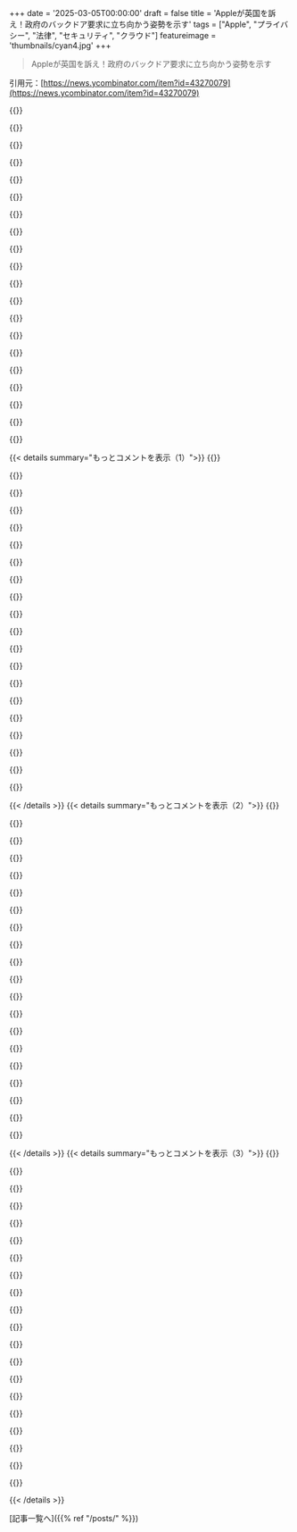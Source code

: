 +++
date = '2025-03-05T00:00:00'
draft = false
title = 'Appleが英国を訴え！政府のバックドア要求に立ち向かう姿勢を示す'
tags = ["Apple", "プライバシー", "法律", "セキュリティ", "クラウド"]
featureimage = 'thumbnails/cyan4.jpg'
+++

> Appleが英国を訴え！政府のバックドア要求に立ち向かう姿勢を示す

引用元：[https://news.ycombinator.com/item?id=43270079](https://news.ycombinator.com/item?id=43270079)

{{<matomeQuote body="バックドアがあると、’いい人’しか使わないなんてことはあり得ない。虐待の招待状だよ。" userName="HexPhantom" createdAt="2025-03-06T08:34:44" color="#ff5733">}}

{{<matomeQuote body="パンデミックのとき、ドイツのレストランで顧客の情報が追跡されてたけど、結局その情報が他の目的に使われることが多い。良い人たちでもね。" userName="Cu3PO42" createdAt="2025-03-06T09:12:54" color="#38d3d3">}}

{{<matomeQuote body="データは最初から集めないのが一番いい。リスク管理で言えば、危険を取り除くのが最優先だよ。" userName="HPsquared" createdAt="2025-03-06T09:19:26" color="#38d3d3">}}

{{<matomeQuote body="話がそれたけど、これに関して面白い情報源知ってる？" userName="moring" createdAt="2025-03-06T09:51:25" color="">}}

{{<matomeQuote body="いいOSHAのドキュメントがあるよ：<br>https://www.osha.gov/sites/default/files/Hierarchy_of_Contro...<br>ローカルに保存しといた方がいい。" userName="3D30497420" createdAt="2025-03-06T16:42:21" color="">}}

{{<matomeQuote body="情報の取り扱いの仕方を知ることも危険だね。誰かがそれをなくして効率を上げてくれたらいいけど。" userName="Y_Y" createdAt="2025-03-06T17:32:49" color="">}}

{{<matomeQuote body="そんな天才が電気自動車を作って、停電の時に後ろから出られないなんてことが起きるのかよ？" userName="DrillShopper" createdAt="2025-03-06T19:45:36" color="">}}

{{<matomeQuote body="自分の好きなAI検索エンジンでこういう質問したら、いくつかの有用な情報源が見つかったよ：<br>https://en.wikipedia.org/wiki/Hierarchy_of_hazard_controls<br>https://en.wikipedia.org/wiki/Data_minimization" userName="sitkack" createdAt="2025-03-06T16:57:51" color="#ff5733">}}

{{<matomeQuote body="お前、LLM使って’hierarchy of hazard controls’をググれって教えてもらったんか？本当に革命的な技術だな！" userName="andrepd" createdAt="2025-03-06T17:32:26" color="">}}

{{<matomeQuote body="知らないことは分からないってことだね。わかりやすく言うと、自分の知らないことに気づけたから助かった。検索エンジンのおかげだよ。" userName="sitkack" createdAt="2025-03-06T17:56:21" color="">}}

{{<matomeQuote body="パンデミック中に一度だけ行ったレストランの情報が、Covid追跡用に使われて広告の連絡が来た話、マジでひどいよね。" userName="calmoo" createdAt="2025-03-06T12:12:58" color="">}}

{{<matomeQuote body="アメリカに一度だけ行ったとき、E-ZPassの長距離移動では一度しか使ってないけど、なぜか１年間も“E-ZPassの支払い待ち”詐欺が来たよ。" userName="bayindirh" createdAt="2025-03-06T13:46:41" color="">}}

{{<matomeQuote body="詐欺師のターゲット精度を過信しすぎじゃない？彼らは数を当たるゲームで、E-ZPass使った人間全員に迷惑メールを送るんだよね。" userName="gruez" createdAt="2025-03-06T15:34:23" color="">}}

{{<matomeQuote body="仕事でよく旅するけど、訪れた国から言語のスパムが届くのは確かだよ。E-ZPassのスパムもアメリカから帰った後に始まったし。" userName="bayindirh" createdAt="2025-03-06T18:42:23" color="#ff5733">}}

{{<matomeQuote body="スパムは航空会社やホテルから漏れた可能性が高いよ。データブローカーがそんなことできるとは思えない。" userName="gruez" createdAt="2025-03-06T19:05:58" color="#38d3d3">}}

{{<matomeQuote body="ホテルに出したメールアドレスには迷惑メールが来ないのに、別の個人用アドレスには来るんだよね。スパムは全般的なものだし。" userName="bayindirh" createdAt="2025-03-06T19:10:46" color="">}}

{{<matomeQuote body="その繋がりはどう思う？アプリの会社がデータを売ったのが原因かもな。" userName="c0wb0yc0d3r" createdAt="2025-03-06T14:14:48" color="">}}

{{<matomeQuote body="自分の買い物データと位置情報から繋がったくさい。どのアプリが関係してるかは分からないけど。" userName="bayindirh" createdAt="2025-03-06T14:27:22" color="">}}

{{<matomeQuote body="内部からの漏洩ってこともあるかも？" userName="ctrlp" createdAt="2025-03-06T17:26:53" color="">}}

{{<matomeQuote body="一度信頼が崩れると、再構築はほぼ無理だよね。" userName="HexPhantom" createdAt="2025-03-09T08:25:17" color="#ff5733">}}

{{< details summary="もっとコメントを表示（1）">}}
{{<matomeQuote body="ドイツのレストランが顧客情報を追跡するのは皮肉だよね。自分たちはプライバシーを大切にしてるって胸を張ってるのに。その後訴訟になって負けたけど、罰は軽かった。公務員ってルールを破っても解雇されないから、仕事を適当にするんだよね。" userName="FirmwareBurner" createdAt="2025-03-06T09:39:09" color="">}}

{{<matomeQuote body="ドイツ政府の従業員を一般化するのは間違いだよ。仕事に対して丁寧な人もいればそうでない人もいる。どんな大きな組織にも両方いるからね。" userName="brookst" createdAt="2025-03-06T12:48:26" color="">}}

{{<matomeQuote body="ドイツ政府は企業、特にアメリカのテクノロジー企業からのプライバシーを守るのが大事だと考えてる。でも、政府からのプライバシーはまた別問題。政府は選挙で選ばれたから、公共の利益のために人々の生活に干渉する権利があるんだ。アメリカとは考え方が全然違う。" userName="bitwize" createdAt="2025-03-06T23:57:01" color="#785bff">}}

{{<matomeQuote body="あんまり驚かないよ。良いマーケティングで意見は変わるし。政府が接触追跡を義務付けたけど、実際にどう実施するかは決まってなかった。結局、有名なミュージシャンの応援があった商業的なアプリを使ったレストランが多かったんだ。" userName="Cu3PO42" createdAt="2025-03-06T18:03:57" color="">}}

{{<matomeQuote body="確かにそうなんだよね。どんなに良い意図があっても、一度データが存在すると、元々の約束とは別の目的でアクセスされることが多いんだ。" userName="HexPhantom" createdAt="2025-03-09T08:22:56" color="">}}

{{<matomeQuote body="実際、それは良い例だと思う。接触追跡は完全に匿名で、個人情報を保存しない方法で実施できるのに。ちゃんとしたやり方があるのに、政治的な意志がないんだよね。" userName="andrepd" createdAt="2025-03-06T17:35:55" color="">}}

{{<matomeQuote body="＞これは重大犯罪であり<br>>証人を追跡するためのものだし<br>その情報の使い道が有意義だと思うのはナイーブかな？" userName="manojlds" createdAt="2025-03-06T17:01:00" color="">}}

{{<matomeQuote body="そうだね。それは違法だったのも事実だし、私たちが正しいと思うことでも公務員が意図的に法律を破るのは駄目だと思う。それを受け入れると自由を失うことになるよ。" userName="Cu3PO42" createdAt="2025-03-06T18:14:21" color="#ff33a1">}}

{{<matomeQuote body="俺の州の法律では、この情報のチェックは接触追跡のためだけに使うことになってた。でも、警察がそれを無視して、裏で情報を利用してたのはひどいことだよな。" userName="andrewinardeer" createdAt="2025-03-06T18:17:21" color="">}}

{{<matomeQuote body="確かにそれは良いケースだけど、追跡には反対だよ。 slippery slopeになりかねないし、誰が何を有意義と決めるのかが問題。違う政権ならプライバシーを無視するかもしれないし、そこが心配なんだ。" userName="quest88" createdAt="2025-03-06T17:07:36" color="">}}

{{<matomeQuote body="法律と独立した司法があれば、何が価値があるかを決める者がいる。しかし、ワイヤータップや捜索・押収、逮捕が本当に価値あるかどうかは曖昧だ。" userName="andrepd" createdAt="2025-03-06T17:37:16" color="#ff5733">}}

{{<matomeQuote body="理論的にはそうだけど、歴史を見てると単純な問題じゃなくて、後から効果が出ることは少ないよ。" userName="quest88" createdAt="2025-03-06T17:58:46" color="">}}

{{<matomeQuote body="このアプリは、プライバシーを守ると宣伝されていたし、接触追跡のためだけに使われる約束だった。それを反故にすれば、次のパンデミックでの利用が難しくなる。" userName="int_19h" createdAt="2025-03-07T04:06:58" color="#785bff">}}

{{<matomeQuote body="オーストラリアでも似たようなことがあった。安全のためにデータを集めると言っていたのに、すぐに状況が変わった。" userName="josephb" createdAt="2025-03-07T07:05:41" color="">}}

{{<matomeQuote body="ちょっと違う話だけど、Queensland Policeは不正に得た情報を使ったが、WAでは二度と使えないようになっちゃった。結局、警察には何の利点もなかったんだ。" userName="defrost" createdAt="2025-03-07T07:31:40" color="#785bff">}}

{{<matomeQuote body="いつも同じ悪循環になる。検察はドラッグ取引のために必要なデータがあるのに、テロ関連でしか使えず、どんどん例外が増えていく。" userName="cedilla" createdAt="2025-03-06T09:03:26" color="">}}

{{<matomeQuote body="昔は、私たち「良い人」はプライバシーを少し譲っても大丈夫だと思ってた。でも、政府がその力を適切に使わないと分かって成長した。" userName="glonq" createdAt="2025-03-06T15:37:35" color="#785bff">}}

{{<matomeQuote body="今の政府が責任を持ってその力を使っても、次はどうなるか分からないよ。" userName="3D30497420" createdAt="2025-03-06T16:44:28" color="#38d3d3">}}

{{<matomeQuote body="過去に反テロ法が悪用された例がある。Icelandがその一例だし、極端な状況でしか使うべきじゃなかったのに、歴史は繰り返す。" userName="valdiorn" createdAt="2025-03-09T21:12:45" color="#38d3d3">}}

{{<matomeQuote body="＞それは虐待の招待状だ。“その政治家たちがその問題を分かってないとは思えない。” 暗号解読キーを渡さなかったら、刑務所に行くかもしれないから、バックドアの目的は結局、犯罪の悪用しかない。" userName="zombot" createdAt="2025-03-06T11:54:35" color="#38d3d3">}}


{{< /details >}}
{{< details summary="もっとコメントを表示（2）">}}
{{<matomeQuote body="UKのADPユーザーとして、Appleが訴訟を起こしたことに非常に嬉しく思ってる。既存のユーザーに対して強制的にサービスを停止されるのがいつになるか見ものだ。そしたら当然iCloudから全て削除するけどな。" userName="ohgr" createdAt="2025-03-05T18:31:41" color="#ff5733">}}

{{<matomeQuote body="鍵を渡さないと、他の選択肢を使うと実刑にされちゃうからね。" userName="kennysoona" createdAt="2025-03-05T19:34:41" color="">}}

{{<matomeQuote body="鍵を渡さないと最大2年の懲役っていう罰則があるけど、多くの加害行為（例えば児童ポルノ）の罰はそれ以上だから。無実なら2年の刑は厳しいが、有罪なら安い罰で済む。変で不気味な法律だと思うけど、政府も何らかの形で動く必要があるかも。" userName="PaulRobinson" createdAt="2025-03-05T22:38:31" color="#38d3d3">}}

{{<matomeQuote body="これって、誰かが強姦の死刑を求めるたびに出てくる話だよね。強姦の罰が殺人より厳しいなら、加害者は証拠を消したがるでしょう。" userName="llm_trw" createdAt="2025-03-06T02:35:22" color="">}}

{{<matomeQuote body="選択肢AとBの間で選ぶ際のヒューリスティックに関する学術的研究ってあるの？人って、犯罪者でも完璧に経済的な思想を持ってるわけじゃないし、それはむしろ良いことだと思う。統計を使う殺人者の映画を見たいな。" userName="robocat" createdAt="2025-03-06T02:59:36" color="">}}

{{<matomeQuote body="現代では法律を作る人たちがちゃんと科学的な研究をして、その結果に基づいて立法していくことに興味がある。スローガン追いかけるだけじゃなく、社会学や経済学の真実を発見してほしい。" userName="drdaeman" createdAt="2025-03-06T05:36:39" color="#38d3d3">}}

{{<matomeQuote body="でも、犯罪者が完璧に合理的な経済的思考を持ってないのなら、厳しい懲役は道徳的に正当化されないかもしれないよ！" userName="CobrastanJorji" createdAt="2025-03-06T04:52:21" color="">}}

{{<matomeQuote body="父親に強姦された女性を知ってるけど、もうすぐその男が出所するんだ。家族はその日を恐れてる。こんなのが正義なの？" userName="lupusreal" createdAt="2025-03-06T11:57:14" color="#45d325">}}

{{<matomeQuote body="＞人（犯罪者でも）完璧に経済的思考を持っていない。これは多分良いことだ。なぜそれが良いの？完璧に経済的思考を持ってる人は予測可能で、説得しやすいから良いと思うんだ。論理的に考えられない人とは違う方法で制御する必要があるから。" userName="chii" createdAt="2025-03-06T03:51:19" color="#ff5c5c">}}

{{<matomeQuote body="強姦と殺人は別の犯罪で、それぞれで起訴されるから、一方だけではないよ。" userName="kennysoona" createdAt="2025-03-06T07:41:05" color="">}}

{{<matomeQuote body="一度死刑にされたら、再び死刑にすることはできないよね。" userName="bryanrasmussen" createdAt="2025-03-06T08:16:02" color="">}}

{{<matomeQuote body="死刑制度がない国もたくさんあるし、そういう国が文明的だと思うよ。" userName="kennysoona" createdAt="2025-03-06T10:18:27" color="">}}

{{<matomeQuote body="このスレッドは、もし強姦に死刑が適用された場合、犯人が特定されるリスクを下げるために殺人を選ぶ可能性についての話だったんだ。" userName="bryanrasmussen" createdAt="2025-03-06T14:18:23" color="">}}

{{<matomeQuote body="強姦や殺人をする人たちは、死刑の脅威からは影響を受けないし、その脅威によって犯罪をエスカレートさせるかもしれない。文明的な国が死刑を執行しないって言ってるけど、実際にはアジアの先進国にも実施してる国はあるよ。" userName="lupusreal" createdAt="2025-03-06T11:30:54" color="#38d3d3">}}

{{<matomeQuote body="あなたが言ってることは、最初の部分であれば後の部分を否定していることになるよ。" userName="regularfry" createdAt="2025-03-06T16:07:59" color="">}}

{{<matomeQuote body="出所した後にデータの暗号を解除するよう言われたら、拒否したりできなければ新たに法律を破ることになるから、理論上はパスワードを忘れただけで無限の刑期になってしまうよ。" userName="cortic" createdAt="2025-03-06T10:58:34" color="">}}

{{<matomeQuote body="その通りだね。でも無作為な隠れた捜索で調査されるよりも、事前に理由があって調査されるべきだと思う。無実が証明されるまでは無実って大事だから。隠すことはないけど、自分の写真ライブラリにはアクセスを許可しないよ。" userName="cpressland" createdAt="2025-03-05T19:42:40" color="#45d325">}}

{{<matomeQuote body="データが暗号化されてるかどうかに関係なく、やっぱり令状は必要だよ。" userName="paxys" createdAt="2025-03-05T23:17:40" color="">}}

{{<matomeQuote body="確かに。でも、もちろん「裁判所の命令を見せて」って言って自分を守ることができるよ。" userName="ohgr" createdAt="2025-03-05T19:39:59" color="">}}

{{<matomeQuote body="イギリスでは違うよ。実際、令状なしでデバイスのロックを解除しないことで逮捕される前例もあるからね。" userName="OsrsNeedsf2P" createdAt="2025-03-05T21:01:22" color="#ff5c5c">}}


{{< /details >}}
{{< details summary="もっとコメントを表示（3）">}}
{{<matomeQuote body="何でも理由にして逮捕されるってマジで怖いわ。俺は二回逮捕されたことあって、一回は疑われた理由を説明するの大変だったし、警官がアホだったし。もう一回は通報されてナイフ持ってるって言われたんだけど、実際は袋に入ったサントク包丁だったからね。結局、時間の無駄だったって謝ってくれたけど、逮捕されたのは正式な捜査のためだったんだ。" userName="ohgr" createdAt="2025-03-05T22:20:52" color="">}}

{{<matomeQuote body="え、謝罪したって冗談でしょ？そんなことありえないし、空っぽの謝罪にしか聞こえないよ。＞「あなたが疑わしい行動をしたことを謝ります」" userName="77pt77" createdAt="2025-03-05T22:33:53" color="">}}

{{<matomeQuote body="暴力沙汰の近くにいただけで逮捕されるなんて変な話だよね。サントク包丁を運んでただけで逮捕されたのは本当にバカバカしいけど、警官と笑い話になって良かった。" userName="ohgr" createdAt="2025-03-05T23:43:30" color="">}}

{{<matomeQuote body="そんなの全然合理的じゃないよ。アメリカならそんなのは逮捕じゃなくて調査拘束で処理するし。報告された時点でナイフが見えたなら、普通なら「じゃあね」で済むはず。UKの警察はアメリカよりも優しいけど、頭が悪いって。" userName="KennyBlanken" createdAt="2025-03-06T04:25:19" color="">}}

{{<matomeQuote body="最近の刃物事件の増加で、UKの警察がナイフを持ってる人に対してすごく攻撃的になってる感じがするよ。今回の件でOPが大丈夫だったのが驚き。" userName="akimbostrawman" createdAt="2025-03-06T08:33:23" color="">}}

{{<matomeQuote body="＞「OPが大丈夫だったのが驚き」ナイフを買って持ち帰るのは１００％合法だから、何も問題ないんだよね。サントク包丁を持ってるのが違法なのは正当な理由がない場合だけだから、普通に買って帰るのはその理由になる。" userName="michaelt" createdAt="2025-03-06T10:42:55" color="#38d3d3">}}

{{<matomeQuote body="UKの警察って、顔が気に入らなかったら簡単に理由を無視する法の問題だと思う。" userName="akimbostrawman" createdAt="2025-03-06T12:04:49" color="">}}

{{<matomeQuote body="国境で止められたら権利なんてないよ。British border force は君にデバイスの鍵を渡せって言って、７日間も押さえとくことができるからね。" userName="gambiting" createdAt="2025-03-05T21:40:42" color="">}}

{{<matomeQuote body="その話の中で目を引いたのは、全部メモしてるって部分だよね。ロシアに尋問された時と変わらないって言ってたし、最初にUKに行く前にちゃんとリサーチしておくべきだったかなって思った。" userName="lucb1e" createdAt="2025-03-05T21:58:38" color="">}}

{{<matomeQuote body="市民として「NO」と言ったら逮捕されるの？入国させる必要があるのに。" userName="77pt77" createdAt="2025-03-05T22:34:45" color="">}}

{{<matomeQuote body="拒否したり黙っている権利はないよ。パスワードを渡さないと、2年の懲役処分の法律があるんだ。" userName="gambiting" createdAt="2025-03-05T23:00:31" color="#785bff">}}

{{<matomeQuote body="これマジで怖い。もし権力を持った人がその立場を濫用したら、どうするの？" userName="UberFly" createdAt="2025-03-06T06:00:37" color="#ff5c5c">}}

{{<matomeQuote body="たぶん無駄だろうけど、誰かが良い解決策を出すのを期待してる。パスワード忘れたって言ったらどうなる？前に使ってない時にPINを忘れたことがあるし、工場出荷時設定に戻さなきゃならなかった。" userName="johnisgood" createdAt="2025-03-06T06:28:56" color="">}}

{{<matomeQuote body="自動で2年の懲役なんてないから安心して。ただ、裁判で自分を弁護する必要がある。忘れたって主張したら興味深いケースになるかも。" userName="gambiting" createdAt="2025-03-06T08:55:45" color="">}}

{{<matomeQuote body="あんまりうまくいかないと思うけど、リセットするパスワードを渡したらどうなるのかな？理論的には解除できるはずだけど、時間がかかるし、工場出荷状態になる。" userName="Lanolderen" createdAt="2025-03-06T10:58:02" color="">}}

{{<matomeQuote body="本当に？自分のNextcloudサーバーを持って、Tailscaleで接続しても刑務所行きになるの？想像できない。" userName="teekert" createdAt="2025-03-06T06:03:15" color="">}}

{{<matomeQuote body="この法律は、イギリス政府が暗号化されたデータにアクセスできるようにするためのものなんだ。大企業だけじゃなくて。" userName="kennysoona" createdAt="2025-03-06T07:37:20" color="#ff33a1">}}

{{<matomeQuote body="＞ I will of course just remove everything from iCloud at that point.<br>その時はiCloudのデータを全部消すよね。iPhoneのバックアップ機能はiCloud以外何もサポートしてないから、自動的に設定するのは難しそう。" userName="justinclift" createdAt="2025-03-05T23:40:29" color="">}}

{{<matomeQuote body="MacではiOSデバイスの暗号化バックアップをMacOSで簡単に作れるよ。WindowsならiTunesを使って暗号化バックアップを作れる。全部バックアップできるんだ。" userName="GeekyBear" createdAt="2025-03-06T01:06:23" color="#38d3d3">}}

{{<matomeQuote body="Appleのクラウドストレージにバックドアがあるかもって思ったことない？5アイズの連中がアクセスできるかもしれないし、この争いは見せかけかも。Appleのクラウドが安全で政府の監視がないっていう印象を強めるためのものかもしれない。信じるなら確認も必要だし、確認できないなら信じることはできないよね。" userName="krunck" createdAt="2025-03-05T21:34:20" color="#785bff">}}


{{< /details >}}


[記事一覧へ]({{% ref "/posts/" %}})
